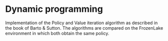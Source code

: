 # Dynamic programming

Implementation of the Policy and Value iteration algorithm as described in the book of Barto & Sutton. The algorithms are compared on the FrozenLake environment in which both obtain the same policy.

